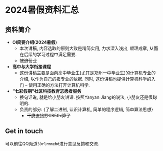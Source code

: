 # 2024暑假资料汇总

## 资料简介

<div class="grid cards" markdown="1">

-   **OI简要介绍(2024暑假)**
    -   本次讲稿, 内容选取的原则大致是精简实用, 力求深入浅出, 顺理成章,
        从而在后续的学习过程中满足需要.
    -   <s>被迫营业</s>
-   **高中与大学衔接课程**
    -   这份讲稿主要是面向高中毕业生(尤其是郑州一中毕业生)的计算机专业的介绍,
        以作为自己的报专业的依据. 同时, 这份讲稿也提供计算机科学的入门 –
        使用正确的方法打开计算机科学.
-   **“七彩假期”社区科技教育志愿者服务**
    -   换句话说, 就是给小朋友讲课. 按照Yanyan Jiang的说法,
        小朋友还是很聪明的.
    -   负责的部分: {了解二进制, 认识计算机, 简单的程序逻辑,
        简单算法思想}
        -   <s>干脆直接抄CS50x算了</s>

</div>

## Get in touch

可以前往QQ频道`50rlrmmehd`进行意见反馈和交流.
